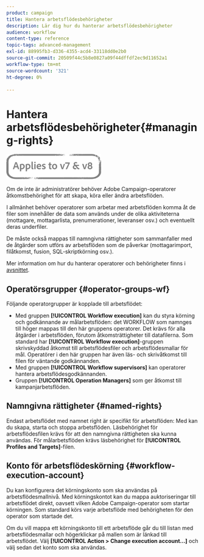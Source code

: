 ```yaml
---
product: campaign
title: Hantera arbetsflödesbehörigheter
description: Lär dig hur du hanterar arbetsflödesbehörigheter
audience: workflow
content-type: reference
topic-tags: advanced-management
exl-id: 88995fb3-d336-4355-acd4-33118dd0e2b0
source-git-commit: 20509f44c5b8e0827a09f44dffdf2ec9d11652a1
workflow-type: tm+mt
source-wordcount: '321'
ht-degree: 0%

---
```


# Hantera arbetsflödesbehörigheter{#managing-rights}

![](../../assets/common.svg)

Om de inte är administratörer behöver Adobe Campaign-operatorer åtkomstbehörighet för att skapa, köra eller ändra arbetsflöden.

I allmänhet behöver operatorer som arbetar med arbetsflöden komma åt de filer som innehåller de data som används under de olika aktiviteterna (mottagare, mottagarlista, prenumerationer, leveranser osv.) och eventuellt deras underfiler.

De måste också mappas till namngivna rättigheter som sammanfaller med de åtgärder som utförs av arbetsflöden som de påverkar (mottagarimport, filåtkomst, fusion, SQL-skriptkörning osv.).

Mer information om hur du hanterar operatorer och behörigheter finns i [avsnittet](../../platform/using/access-management.md).

## Operatörsgrupper {#operator-groups-wf}

Följande operatorgrupper är kopplade till arbetsflödet:

* Med gruppen **[!UICONTROL Workflow execution]** kan du styra körning och godkännande av målarbetsflöden: det WORKFLOW som namnges till höger mappas till den här gruppens operatorer. Det krävs för alla åtgärder i arbetsflöden, förutom åtkomsträttigheter till datafilerna. Som standard har **[!UICONTROL Workflow execution]**-gruppen skrivskyddad åtkomst till arbetsflödesfiler och arbetsflödesmallar för mål. Operatörer i den här gruppen har även läs- och skrivåtkomst till filen för väntande godkännanden.
* Med gruppen **[!UICONTROL Workflow supervisors]** kan operatorer hantera arbetsflödesgodkännanden.
* Gruppen **[!UICONTROL Operation Managers]** som ger åtkomst till kampanjarbetsflöden.

## Namngivna rättigheter {#named-rights}

Endast arbetsflödet med namnet right är specifikt för arbetsflöden: Med kan du skapa, starta och stoppa arbetsflöden. Läsbehörighet för arbetsflödesfilen krävs för att den namngivna rättigheten ska kunna användas. För målarbetsflöden krävs läsbehörighet för **[!UICONTROL Profiles and Targets]**-filen.

## Konto för arbetsflödeskörning {#workflow-execution-account}

Du kan konfigurera det körningskonto som ska användas på arbetsflödesmallnivå. Med körningskontot kan du mappa auktoriseringar till arbetsflödet direkt, oavsett vilken Adobe Campaign-operator som startar körningen. Som standard körs varje arbetsflöde med behörigheten för den operator som startade det.

Om du vill mappa ett körningskonto till ett arbetsflöde går du till listan med arbetsflödesmallar och högerklickar på mallen som är länkad till arbetsflödet. Välj **[!UICONTROL Action > Change execution account...]** och välj sedan det konto som ska användas.
